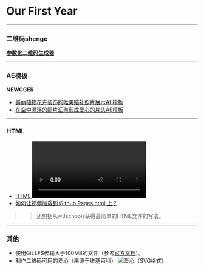 # Our First Year



---
### 二维码shengc
**[参数化二维码生成器](https://qrbtf.com/)**

---
### AE模板
**NEWCGER**
+ [美丽植物花卉装饰的唯美婚礼照片展示AE模板](https://www.newcger.com/aemoban/50448.html)
+ [在空中漂浮的照片汇聚形成爱心的片头AE模板](https://www.newcger.com/aemoban/32379.html)

---
### HTML
+ [HTML <video> Tag](https://www.w3schools.com/tags/tag_video.asp)
+ [如何让视频加载到 Github Pages html 上？](https://www.likecs.com/ask-4125277.html)
>> 还包括从w3schools获得最简单的HTML文件的写法。

---
### 其他
+ 使用Git LFS传输大于100MB的文件（参考[官方文档](https://git-lfs.github.com/)）。
+ 制作二维码可用的爱心（来源于维基百科）
![爱心（SVG格式）](https://en.wikipedia.org/wiki/Heart_symbol#/media/File:Heart_coraz%C3%B3n.svg)
